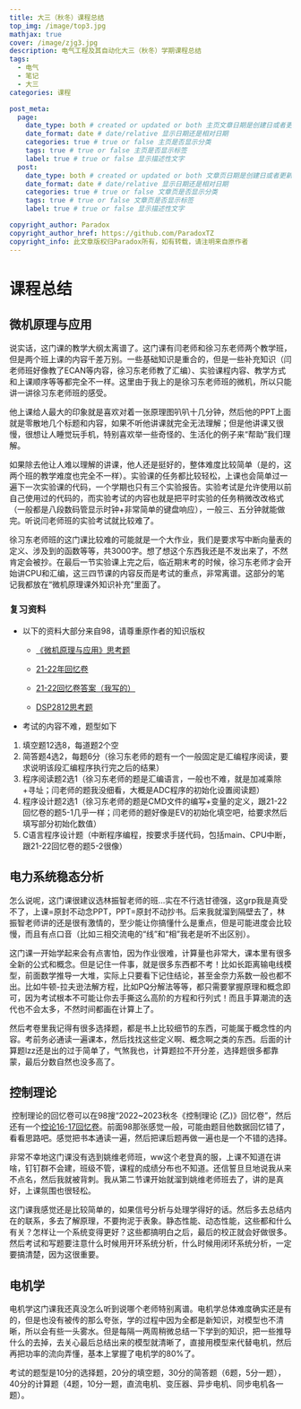```yaml
---
title: 大三（秋冬）课程总结
top_img: /image/top3.jpg
mathjax: true
cover: /image/zjg3.jpg
description: 电气工程及其自动化大三（秋冬）学期课程总结
tags: 
  - 电气
  - 笔记
  - 大三
categories: 课程

post_meta:
  page:
    date_type: both # created or updated or both 主页文章日期是创建日或者更新日或都显示
    date_format: date # date/relative 显示日期还是相对日期
    categories: true # true or false 主页是否显示分类
    tags: true # true or false 主页是否显示标签
    label: true # true or false 显示描述性文字
  post:
    date_type: both # created or updated or both 文章页日期是创建日或者更新日或都显示
    date_format: date # date/relative 显示日期还是相对日期
    categories: true # true or false 文章页是否显示分类
    tags: true # true or false 文章页是否显示标签
    label: true # true or false 显示描述性文字

copyright_author: Paradox
copyright_author_href: https://github.com/ParadoxTZ
copyright_info: 此文章版权归Paradox所有，如有转载，请注明来自原作者
---
```


# 课程总结

## 微机原理与应用

​		说实话，这门课的教学大纲太离谱了。这门课有闫老师和徐习东老师两个教学班，但是两个班上课的内容千差万别。一些基础知识是重合的，但是一些补充知识（闫老师班好像教了ECAN等内容，徐习东老师教了汇编）、实验课程内容、教学方式和上课顺序等等都完全不一样。这里由于我上的是徐习东老师班的微机，所以只能讲一讲徐习东老师班的感受。

​		他上课给人最大的印象就是喜欢对着一张原理图叭叭十几分钟，然后他的PPT上面就是零散地几个标题和内容，如果不听他讲课就完全无法理解；但是他讲课又很慢，很想让人睡觉玩手机，特别喜欢举一些奇怪的、生活化的例子来“帮助”我们理解。

​		如果除去他让人难以理解的讲课，他人还是挺好的，整体难度比较简单（是的，这两个班的教学难度也完全不一样）。实验课的任务都比较轻松，上课也会简单过一遍下一次实验课的代码，一个学期也只有三个实验报告。实验考试是允许使用以前自己使用过的代码的，而实验考试的内容也就是把平时实验的任务稍微改改格式（一般都是八段数码管显示时钟+非常简单的键盘响应），一般三、五分钟就能做完。听说闫老师班的实验考试就比较难了。

​		徐习东老师班的这门课比较难的可能就是一个大作业，我们是要求写中断向量表的定义、涉及到的函数等等，共3000字。想了想这个东西我还是不发出来了，不然肯定会被抄。在最后一节实验课上完之后，临近期末考的时候，徐习东老师才会开始讲CPU和汇编，这三四节课的内容反而是考试的重点，非常离谱。这部分的笔记我都放在“微机原理课外知识补充”里面了。

### 复习资料

* 以下的资料大部分来自98，请尊重原作者的知识版权

  * <a href="\myfile\《微机原理与应用》思考题.pdf" target="_blank">《微机原理与应用》思考题</a>

  * <a href="\myfile\21-22.pdf" target="_blank">21-22年回忆卷</a>

  * <a href="\myfile\21-22答案纠错版.pdf" target="_blank">21-22回忆卷答案（我写的）</a>

  * <a href="\myfile\DSP2812清华版复习资料.doc" target="_blank">DSP2812思考题</a>

* 考试的内容不难，题型如下

1. 填空题12选8，每道题2个空
2. 简答题4选2，每题6分（徐习东老师的题有一个一般固定是汇编程序阅读，要求说明该段汇编程序执行完之后的结果）
3. 程序阅读题2选1（徐习东老师的题是汇编语言，一般也不难，就是加减乘除+寻址；闫老师的题我没细看，大概是ADC程序的初始化设置阅读题）
4. 程序设计题2选1（徐习东老师的题是CMD文件的编写+变量的定义，跟21-22回忆卷的题5-1几乎一样；闫老师的题好像是EV的初始化填空吧，给要求然后填写部分初始化数值）
5. C语言程序设计题（中断程序编程，按要求手搓代码，包括main、CPU中断，跟21-22回忆卷的题5-2很像）

## 电力系统稳态分析

​		怎么说呢，这门课很建议选林振智老师的班…实在不行选甘德强，这grp我是真受不了，上课=原封不动念PPT，PPT=原封不动抄书。后来我就溜到隔壁去了，林振智老师讲的还是很有激情的，至少能让你搞懂什么是重点，但是可能进度会比较慢，而且有点口音（比如三相交流电的“线”和“相”我老是听不出区别）。

​		这门课一开始学起来会有点害怕，因为作业很难，计算量也非常大，课本里有很多全新的公式和概念。但是记住一件事，就是很多东西都不考！比如长距离输电线模型，前面数学推导一大堆，实际上只要看下记住结论，甚至金奈力系数一般也都不出。比如牛顿-拉夫逊法解方程，比如PQ分解法等等，都只需要掌握原理和概念即可，因为考试根本不可能让你去手撕这么高阶的方程和行列式！而且手算潮流的迭代也不会太多，不然时间都画在计算上了。

​		然后考卷里我记得有很多选择题，都是书上比较细节的东西，可能属于概念性的内容。考前务必通读一遍课本，然后找找这些定义啊、概念啊之类的东西。后面的计算题lzz还是出的过于简单了，气煞我也，计算题拉不开分差，选择题很多都靠蒙，最后分数自然也没多高了。

## 控制理论

​		控制理论的回忆卷可以在98搜“2022~2023秋冬《控制理论 (乙)》回忆卷”，然后还有一个<a href="\myfile\控论1617.pdf" target="_blank">控论16-17回忆卷</a>。前面98那张感觉一般，可能由题目他数据回忆错了，看看思路吧。感觉把书本通读一遍，然后把课后题再做一遍也是一个不错的选择。

​		非常不幸地这门课没有选到姚维老师班，ww这个老登真的服，上课不知道在讲啥，钉钉群不会建，班级不管，课程的成绩分布也不知道。还信誓旦旦地说我从来不点名，然后我就被背刺。我从第二节课开始就溜到姚维老师班去了，讲的是真好，上课氛围也很轻松。

​		这门课我感觉还是比较简单的，如果信号分析与处理学得好的话。然后多去总结内在的联系，多去了解原理，不要拘泥于表象。静态性能、动态性能，这些都和什么有关？怎样让一个系统变得更好？这些都搞明白之后，最后的校正就会好做很多。然后考试和写题要注意什么时候用开环系统分析，什么时候用闭环系统分析，一定要搞清楚，因为这很重要。

## 电机学

​		电机学这门课我还真没怎么听到说哪个老师特别离谱。电机学总体难度确实还是有的，但是也没有被传的那么夸张，学的过程中因为全都是新知识，对模型也不清晰，所以会有些一头雾水。但是每隔一两周稍微总结一下学到的知识，把一些推导什么的去掉，去关心最后总结出来的模型就清晰了，直接用模型来代替电机，然后再把功率的流向弄懂，基本上掌握了电机学的80%了。

​		考试的题型是10分的选择题，20分的填空题，30分的简答题（6题，5分一题），40分的计算题（4题，10分一题，直流电机、变压器、异步电机、同步电机各一题）。
